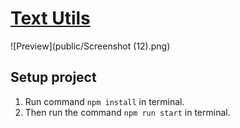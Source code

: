 # [Text Utils](https://kunj1311.github.io/TextUtils/)

![Preview](public/Screenshot (12).png)

## Setup project 

1. Run command `npm install` in terminal.
2. Then run the command `npm run start` in terminal.
